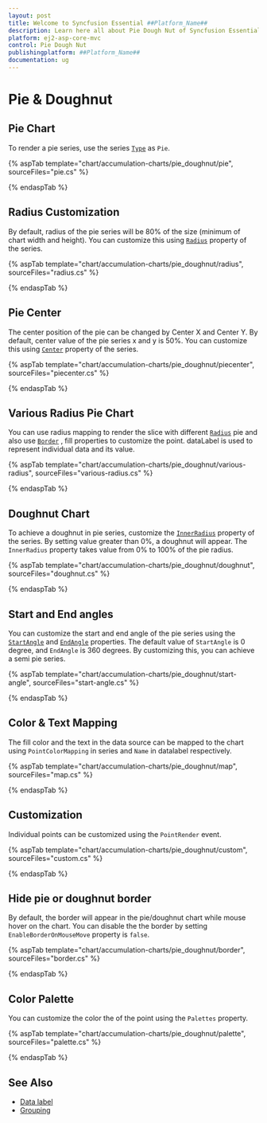 ```yaml
---
layout: post
title: Welcome to Syncfusion Essential ##Platform_Name##
description: Learn here all about Pie Dough Nut of Syncfusion Essential ##Platform_Name## widgets based on HTML5 and jQuery.
platform: ej2-asp-core-mvc
control: Pie Dough Nut
publishingplatform: ##Platform_Name##
documentation: ug
---
```



# Pie & Doughnut

## Pie Chart

To render a pie series, use the series [`Type`](https://help.syncfusion.com/cr/aspnetcore-js2/Syncfusion.EJ2.Charts.AccumulationSeries.html#Syncfusion_EJ2_Charts_AccumulationSeries_Type)
as `Pie`.

{% aspTab template="chart/accumulation-charts/pie_doughnut/pie", sourceFiles="pie.cs" %}

{% endaspTab %}

## Radius Customization

By default, radius of the pie series will be 80% of the size (minimum of chart width and height).
You can customize this using [`Radius`](https://help.syncfusion.com/cr/aspnetcore-js2/Syncfusion.EJ2.Charts.AccumulationSeries.html#Syncfusion_EJ2_Charts_AccumulationSeries_Radius)
property of the series.

{% aspTab template="chart/accumulation-charts/pie_doughnut/radius", sourceFiles="radius.cs" %}

{% endaspTab %}

## Pie Center

The center position of the pie can be changed by Center X and Center Y. By default, center value of the pie series x and y is 50%. You can customize this using [`Center`](https://help.syncfusion.com/cr/aspnetcore-js2/Syncfusion.EJ2.Charts.AccumulationChart.html#Syncfusion_EJ2_Charts_AccumulationChart_Center) property of the series.

{% aspTab template="chart/accumulation-charts/pie_doughnut/piecenter", sourceFiles="piecenter.cs" %}

{% endaspTab %}

## Various Radius Pie Chart

You can use radius mapping to render the slice with different [`Radius`](https://help.syncfusion.com/cr/aspnetcore-js2/Syncfusion.EJ2.Charts.AccumulationSeries.html#Syncfusion_EJ2_Charts_AccumulationSeries_Radius) pie and also use [`Border`](https://help.syncfusion.com/cr/aspnetcore-js2/Syncfusion.EJ2.Charts.AccumulationSeries.html#Syncfusion_EJ2_Charts_AccumulationSeries_Border) , fill properties to customize the point. dataLabel is used to represent individual data and its value.

{% aspTab template="chart/accumulation-charts/pie_doughnut/various-radius", sourceFiles="various-radius.cs" %}

{% endaspTab %}

## Doughnut Chart

To achieve a doughnut in pie series, customize the [`InnerRadius`](https://help.syncfusion.com/cr/aspnetcore-js2/Syncfusion.EJ2.Charts.AccumulationSeries.html#Syncfusion_EJ2_Charts_AccumulationSeries_InnerRadius)
property of the series. By setting value greater than 0%, a doughnut will appear.
The `InnerRadius` property takes value from 0% to 100% of the pie radius.

{% aspTab template="chart/accumulation-charts/pie_doughnut/doughnut", sourceFiles="doughnut.cs" %}

{% endaspTab %}

## Start and End angles

You can customize the start and end angle of the pie series using the
[`StartAngle`](https://help.syncfusion.com/cr/aspnetcore-js2/Syncfusion.EJ2.Charts.AccumulationSeries.html#Syncfusion_EJ2_Charts_AccumulationSeries_StartAngle) and
[`EndAngle`](https://help.syncfusion.com/cr/aspnetcore-js2/Syncfusion.EJ2.Charts.AccumulationSeries.html#Syncfusion_EJ2_Charts_AccumulationSeries_EndAngle)
properties. The default value of  `StartAngle` is 0 degree, and `EndAngle` is 360 degrees. By customizing this,
you can achieve a semi pie series.

{% aspTab template="chart/accumulation-charts/pie_doughnut/start-angle", sourceFiles="start-angle.cs" %}

{% endaspTab %}

## Color & Text Mapping

The fill color and the text in the data source can be mapped to the chart using `PointColorMapping` in series and
`Name` in datalabel respectively.

{% aspTab template="chart/accumulation-charts/pie_doughnut/map", sourceFiles="map.cs" %}

{% endaspTab %}

## Customization

Individual points can be customized using the `PointRender` event.

{% aspTab template="chart/accumulation-charts/pie_doughnut/custom", sourceFiles="custom.cs" %}

{% endaspTab %}

## Hide pie or doughnut border

By default, the border will appear in the pie/doughnut chart while mouse hover on the chart. You can disable the the border by
setting `EnableBorderOnMouseMove` property is `false`.

{% aspTab template="chart/accumulation-charts/pie_doughnut/border", sourceFiles="border.cs" %}

{% endaspTab %}

## Color Palette

You can customize the color the of the point using the `Palettes` property.

{% aspTab template="chart/accumulation-charts/pie_doughnut/palette", sourceFiles="palette.cs" %}

{% endaspTab %}

## See Also

* [Data label](./data-label/)
* [Grouping](./grouping/)